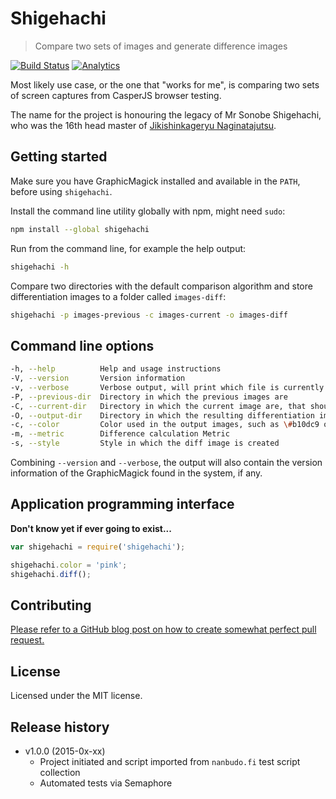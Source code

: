 # Shigehachi

> Compare two sets of images and generate difference images

[![Build Status](https://semaphoreapp.com/api/v1/projects/6e43cdad-b9fe-47a3-9b6c-97cd354353f3/331218/shields_badge.svg)](https://semaphoreapp.com/paazmaya/shigehachi)
[![Analytics](https://ga-beacon.appspot.com/UA-2643697-15/shigehachi/index)](https://github.com/igrigorik/ga-beacon)

Most likely use case, or the one that "works for me", is comparing
two sets of screen captures from CasperJS browser testing.

The name for the project is honouring the legacy of Mr Sonobe Shigehachi,
who was the 16th head master of [Jikishinkageryu Naginatajutsu](http://naginata.fi/en/koryu).

## Getting started

Make sure you have GraphicMagick installed and available in the `PATH`, before
using `shigehachi`.

Install the command line utility globally with npm, might need `sudo`:

```sh
npm install --global shigehachi
```

Run from the command line, for example the help output:

```sh
shigehachi -h
```

Compare two directories with the default comparison algorithm and store
differentiation images to a folder called `images-diff`:

```sh
shigehachi -p images-previous -c images-current -o images-diff
```

## Command line options

```sh
-h, --help          Help and usage instructions
-V, --version       Version information
-v, --verbose       Verbose output, will print which file is currently being processed
-P, --previous-dir  Directory in which the previous images are
-C, --current-dir   Directory in which the current image are, that should have same names as previous
-O, --output-dir    Directory in which the resulting differentiation images are stored
-c, --color         Color used in the output images, such as \#b10dc9 or purple
-m, --metric        Difference calculation Metric
-s, --style         Style in which the diff image is created
```

Combining `--version` and `--verbose`, the output will also contain the version
information of the GraphicMagick found in the system, if any.

## Application programming interface

**Don't know yet if ever going to exist...**

```js
var shigehachi = require('shigehachi');

shigehachi.color = 'pink';
shigehachi.diff();
```

## Contributing

[Please refer to a GitHub blog post on how to create somewhat perfect pull request.](https://github.com/blog/1943-how-to-write-the-perfect-pull-request "How to write the perfect pull request")

## License

Licensed under the MIT license.

## Release history

* v1.0.0 (2015-0x-xx)
    - Project initiated and script imported from `nanbudo.fi` test script collection
    - Automated tests via Semaphore


